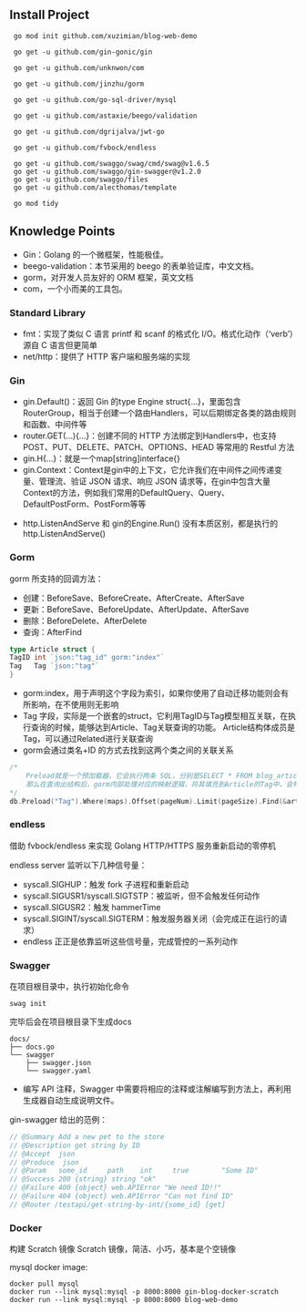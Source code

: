 ## Install Project

```shell
 go mod init github.com/xuzimian/blog-web-demo

 go get -u github.com/gin-gonic/gin
 
 go get -u github.com/unknwon/com
 
 go get -u github.com/jinzhu/gorm 
 
 go get -u github.com/go-sql-driver/mysql
 
 go get -u github.com/astaxie/beego/validation
 
 go get -u github.com/dgrijalva/jwt-go
 
 go get -u github.com/fvbock/endless
 
 go get -u github.com/swaggo/swag/cmd/swag@v1.6.5
 go get -u github.com/swaggo/gin-swagger@v1.2.0 
 go get -u github.com/swaggo/files
 go get -u github.com/alecthomas/template

 go mod tidy
```

## Knowledge Points

- Gin：Golang 的一个微框架，性能极佳。
- beego-validation：本节采用的 beego 的表单验证库，中文文档。
- gorm，对开发人员友好的 ORM 框架，英文文档
- com，一个小而美的工具包。

### Standard Library

- fmt：实现了类似 C 语言 printf 和 scanf 的格式化 I/O。格式化动作（‘verb’）源自 C 语言但更简单
- net/http：提供了 HTTP 客户端和服务端的实现

### Gin

- gin.Default()：返回 Gin 的type Engine struct{...}，里面包含RouterGroup，相当于创建一个路由Handlers，可以后期绑定各类的路由规则和函数、中间件等
- router.GET(…){…}：创建不同的 HTTP 方法绑定到Handlers中，也支持 POST、PUT、DELETE、PATCH、OPTIONS、HEAD 等常用的 Restful 方法
- gin.H{…}：就是一个map[string]interface{}
- gin.Context：Context是gin中的上下文，它允许我们在中间件之间传递变量、管理流、验证 JSON 请求、响应 JSON
  请求等，在gin中包含大量Context的方法，例如我们常用的DefaultQuery、Query、DefaultPostForm、PostForm等等


* http.ListenAndServe 和 gin的Engine.Run() 没有本质区别，都是执行的http.ListenAndServe()

### Gorm

gorm 所支持的回调方法：

- 创建：BeforeSave、BeforeCreate、AfterCreate、AfterSave
- 更新：BeforeSave、BeforeUpdate、AfterUpdate、AfterSave
- 删除：BeforeDelete、AfterDelete
- 查询：AfterFind

````go
type Article struct {
TagID int `json:"tag_id" gorm:"index"`
Tag   Tag `json:"tag"`
}
````

- gorm:index，用于声明这个字段为索引，如果你使用了自动迁移功能则会有所影响，在不使用则无影响
- Tag 字段，实际是一个嵌套的struct，它利用TagID与Tag模型相互关联，在执行查询的时候，能够达到Article、Tag关联查询的功能。 Article结构体成员是Tag，可以通过Related进行关联查询
- gorm会通过类名+ID 的方式去找到这两个类之间的关联关系

````go
/*
	Preload就是一个预加载器，它会执行两条 SQL，分别是SELECT * FROM blog_articles;和SELECT * FROM blog_tag WHERE id IN (1,2,3,4);
	那么在查询出结构后，gorm内部处理对应的映射逻辑，将其填充到Article的Tag中，会特别方便，并且避免了循环查询
*/
db.Preload("Tag").Where(maps).Offset(pageNum).Limit(pageSize).Find(&articles)
````

### endless

借助 fvbock/endless 来实现 Golang HTTP/HTTPS 服务重新启动的零停机

endless server 监听以下几种信号量：

- syscall.SIGHUP：触发 fork 子进程和重新启动
- syscall.SIGUSR1/syscall.SIGTSTP：被监听，但不会触发任何动作
- syscall.SIGUSR2：触发 hammerTime
- syscall.SIGINT/syscall.SIGTERM：触发服务器关闭（会完成正在运行的请求）
- endless 正正是依靠监听这些信号量，完成管控的一系列动作

### Swagger

在项目根目录中，执行初始化命令

````shell
swag init
````

完毕后会在项目根目录下生成docs

```
docs/
├── docs.go
└── swagger
    ├── swagger.json
    └── swagger.yaml
```

- 编写 API 注释，Swagger 中需要将相应的注释或注解编写到方法上，再利用生成器自动生成说明文件。

gin-swagger 给出的范例：

````go
// @Summary Add a new pet to the store
// @Description get string by ID
// @Accept  json
// @Produce  json
// @Param   some_id     path    int     true        "Some ID"
// @Success 200 {string} string	"ok"
// @Failure 400 {object} web.APIError "We need ID!!"
// @Failure 404 {object} web.APIError "Can not find ID"
// @Router /testapi/get-string-by-int/{some_id} [get]
````

### Docker

构建 Scratch 镜像 Scratch 镜像，简洁、小巧，基本是个空镜像

mysql docker image:

````shell
docker pull mysql
docker run --link mysql:mysql -p 8000:8000 gin-blog-docker-scratch
docker run --link mysql:mysql -p 8000:8000 blog-web-demo
````
